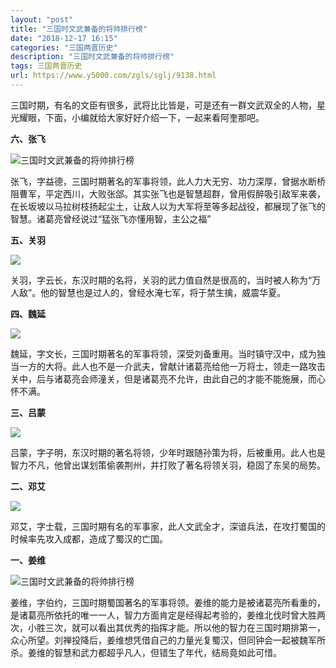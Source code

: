 ```yaml
---
layout: "post"
title: "三国时文武兼备的将帅排行榜"
date: "2018-12-17 16:15"
categories: "三国两晋历史"
description: "三国时文武兼备的将帅排行榜"
tags: 三国两晋历史
url: https://www.y5000.com/zgls/sglj/9138.html
---
```






三国时期，有名的文臣有很多，武将比比皆是，可是还有一群文武双全的人物，星光耀眼，下面，小编就给大家好好介绍一下，一起来看阿奎那吧。

**六、张飞**

![三国时文武兼备的将帅排行榜](/uploads/allimg/170104/6-1F104141HDX.JPG)

张飞，字益德，三国时期著名的军事将领，此人力大无穷、功力深厚，曾据水断桥阻曹军，平定西川，大败张郃。其实张飞也是智慧超群，曾用假醉吸引敌军来袭，在长坂坡以马拉树枝扬起尘土，让敌人以为大军将至等多起战役，都展现了张飞的智慧。诸葛亮曾经说过“猛张飞亦懂用智，主公之福”

**五、关羽**

![](https://img.y5000.com/uploads/allimg/170104/14200621C-0.jpg)

关羽，字云长，东汉时期的名将，关羽的武力值自然是很高的，当时被人称为“万人敌”。他的智慧也是过人的，曾经水淹七军，将于禁生擒，威震华夏。

**四、魏延**

![](https://img.y5000.com/uploads/allimg/170104/1420063b2-1.jpg)

魏延，字文长，三国时期著名的军事将领，深受刘备重用。当时镇守汉中，成为独当一方的大将。此人也不是一介武夫，曾献计诸葛亮给他一万将士，领走一路攻击关中，后与诸葛亮会师潼关，但是诸葛亮不允许，由此自己的才能不能施展，而心怀不满。

**三、吕蒙**

![](https://img.y5000.com/uploads/allimg/170104/14200B919-2.jpg)

吕蒙，字子明，东汉时期的著名将领，少年时跟随孙策为将，后被重用。此人也是智力不凡，他曾出谋划策偷袭荆州，并打败了著名将领关羽，稳固了东吴的局势。

**二、邓艾**

![](https://img.y5000.com/uploads/allimg/170104/14200AI0-3.jpg)

邓艾，字士载，三国时期有名的军事家，此人文武全才，深谙兵法，在攻打蜀国的时候率先攻入成都，造成了蜀汉的亡国。

**一、姜维**

![三国时文武兼备的将帅排行榜](/uploads/allimg/170104/6-1F104141533c8.JPG)

姜维，字伯约，三国时期蜀国著名的军事将领。姜维的能力是被诸葛亮所看重的，是诸葛亮所依托的唯一一人，智力方面肯定是经得起考验的，姜维北伐时曾大胜两次，小胜三次，就可以看出其优秀的指挥才能。所以他的智力在三国时期排第一，众心所望。刘禅投降后，姜维想凭借自己的力量光复蜀汉，但同钟会一起被魏军所杀。姜维的智慧和武力都超乎凡人，但错生了年代，结局竟如此可惜。
